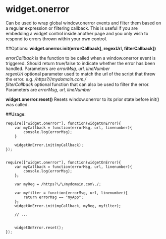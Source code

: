# widget.onerror

Can be used to wrap global window.onerror events and filter them based on a regular expression or filtering callback.  This is useful if you are embedding a widget control inside another page and you only wish to respond to errors thrown within your own control.

##Options:
**widget.onerror.init(errorCallback[, regexUrl, filterCallback])**

*errorCallback* is the function to be called when a window.onerror event is triggered. Should return true/false to indicate whether the error has been handled. Parameters are *errorMsg, url, lineNumber*  
*regexUrl* optional parameter used to match the url of the script that threw the error.  e.g. */https?\/\/mydomain.com\./*  
*filterCallback* optional function that can also be used to filter the error.  Parameters are *errorMsg, url, lineNumber*  

**widget.onerror.reset()**
Resets window.onerror to its prior state before init() was called.

##Usage:
```
require(["widget.onerror"], function(widgetOnError){
    var myCallback = function(errorMsg, url, linenumber){
        console.log(errorMsg);
    }

    widgetOnError.init(myCallback);
});


require(["widget.onerror"], function(widgetOnError){
    var myCallback = function(errorMsg, url, linenumber){
        console.log(errorMsg);
    };

    var myReg = /https?\/\/mydomain.com\./;

    var myfilter = function(errorMsg, url, linenumber){
        return errorMsg == "myApp";
    };    
    widgetOnError.init(myCallback, myReg, myfilter);

    // ...


    widgetOnError.reset();
});

```
